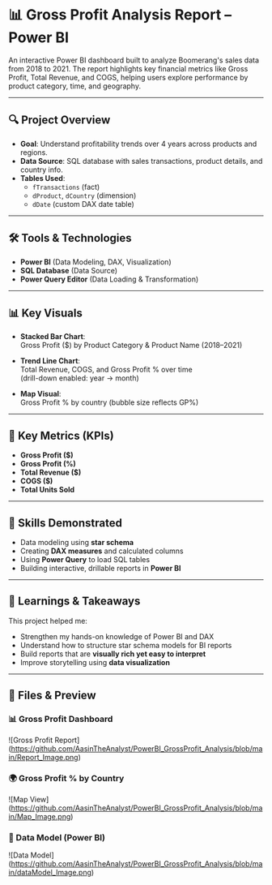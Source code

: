 # 📊 Gross Profit Analysis Report – Power BI

An interactive Power BI dashboard built to analyze Boomerang's sales data from 2018 to 2021. The report highlights key financial metrics like Gross Profit, Total Revenue, and COGS, helping users explore performance by product category, time, and geography.

---

## 🔍 Project Overview

- **Goal**: Understand profitability trends over 4 years across products and regions.
- **Data Source**: SQL database with sales transactions, product details, and country info.
- **Tables Used**:  
  - `fTransactions` (fact)  
  - `dProduct`, `dCountry` (dimension)  
  - `dDate` (custom DAX date table)

---

## 🛠 Tools & Technologies

- **Power BI** (Data Modeling, DAX, Visualization)
- **SQL Database** (Data Source)
- **Power Query Editor** (Data Loading & Transformation)

---

## 📊 Key Visuals

- **Stacked Bar Chart**:  
  Gross Profit ($) by Product Category & Product Name (2018–2021)

- **Trend Line Chart**:  
  Total Revenue, COGS, and Gross Profit % over time  
  (drill-down enabled: year → month)

- **Map Visual**:  
  Gross Profit % by country (bubble size reflects GP%)

---

## 📌 Key Metrics (KPIs)

- **Gross Profit ($)**
- **Gross Profit (%)**
- **Total Revenue ($)**
- **COGS ($)**
- **Total Units Sold**

---


## 🧠 Skills Demonstrated

- Data modeling using **star schema**
- Creating **DAX measures** and calculated columns
- Using **Power Query** to load SQL tables
- Building interactive, drillable reports in **Power BI**

---

## 🌟 Learnings & Takeaways

This project helped me:
- Strengthen my hands-on knowledge of Power BI and DAX
- Understand how to structure star schema models for BI reports
- Build reports that are **visually rich yet easy to interpret**
- Improve storytelling using **data visualization**

---
## 📸 Files & Preview

### 📊 Gross Profit Dashboard
![Gross Profit Report] (https://github.com/AasinTheAnalyst/PowerBI_GrossProfit_Analysis/blob/main/Report_Image.png)

### 🌍 Gross Profit % by Country
![Map View] (https://github.com/AasinTheAnalyst/PowerBI_GrossProfit_Analysis/blob/main/Map_Image.png)

### 🧩 Data Model (Power BI)
![Data Model] (https://github.com/AasinTheAnalyst/PowerBI_GrossProfit_Analysis/blob/main/dataModel_Image.png)


